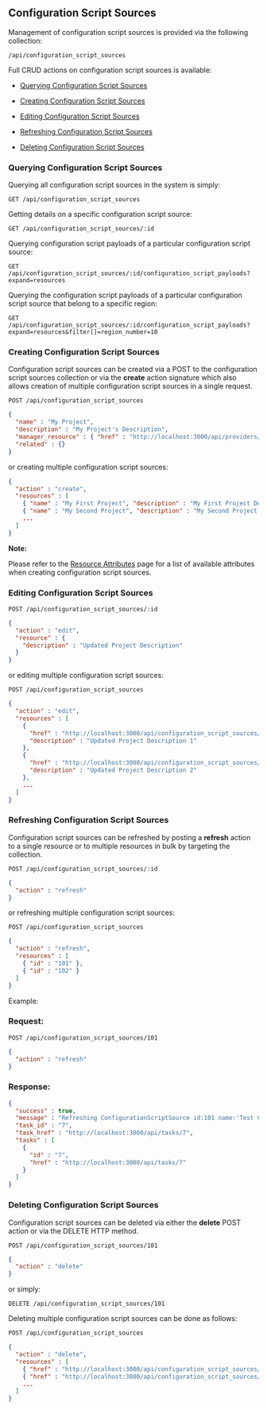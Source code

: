 ---
---

## Configuration Script Sources

Management of configuration script sources is provided via the following
collection:

``` data
/api/configuration_script_sources
```

Full CRUD actions on configuration script sources is available:

  - [Querying Configuration Script
    Sources](#querying-configuration-script-sources)

  - [Creating Configuration Script
    Sources](#creating-configuration-script-sources)

  - [Editing Configuration Script
    Sources](#editing-configuration-script-sources)

  - [Refreshing Configuration Script
    Sources](#refreshing-configuration-script-sources)

  - [Deleting Configuration Script
    Sources](#deleting-configuration-script-sources)

### Querying Configuration Script Sources

Querying all configuration script sources in the system is simply:

    GET /api/configuration_script_sources

Getting details on a specific configuration script source:

    GET /api/configuration_script_sources/:id

Querying configuration script payloads of a particular configuration
script source:

    GET /api/configuration_script_sources/:id/configuration_script_payloads?expand=resources

Querying the configuration script payloads of a particular configuration
script source that belong to a specific region:

    GET /api/configuration_script_sources/:id/configuration_script_payloads?expand=resources&filter[]=region_number=10

### Creating Configuration Script Sources

Configuration script sources can be created via a POST to the
configuration script sources collection or via the **create** action
signature which also allows creation of multiple configuration script
sources in a single request.

    POST /api/configuration_script_sources

``` json
{
  "name" : "My Project",
  "description" : "My Project's Description",
  "manager_resource" : { "href" : "http://localhost:3000/api/providers/7" },
  "related" : {}
}
```

or creating multiple configuration script sources:

``` json
{
  "action" : "create",
  "resources" : [
    { "name" : "My First Project", "description" : "My First Project Description", ... },
    { "name" : "My Second Project", "description" : "My Second Project Description", ... },
    ...
  ]
}
```

**Note:**

Please refer to the [Resource
Attributes](../appendices/resource_attributes.html#configuration-script-sources)
page for a list of available attributes when creating configuration
script sources.

</div>

### Editing Configuration Script Sources

    POST /api/configuration_script_sources/:id

``` json
{
  "action" : "edit",
  "resource" : {
    "description" : "Updated Project Description"
  }
}
```

or editing multiple configuration script sources:

    POST /api/configuration_script_sources

``` json
{
  "action" : "edit",
  "resources" : [
    {
      "href" : "http://localhost:3000/api/configuration_script_sources/101",
      "description" : "Updated Project Description 1"
    },
    {
      "href" : "http://localhost:3000/api/configuration_script_sources/102",
      "description" : "Updated Project Description 2"
    },
    ...
  ]
}
```

### Refreshing Configuration Script Sources

Configuration script sources can be refreshed by posting a **refresh**
action to a single resource or to multiple resources in bulk by
targeting the collection.

    POST /api/configuration_script_sources/:id

``` json
{
  "action" : "refresh"
}
```

or refreshing multiple configuration script sources:

    POST /api/configuration_script_sources

``` json
{
  "action" : "refresh",
  "resources" : [
    { "id" : "101" },
    { "id" : "102" }
  ]
}
```

Example:

### Request:

    POST /api/configuration_script_sources/101

``` json
{
  "action" : "refresh"
}
```

### Response:

``` json
{
  "success" : true,
  "message" : "Refreshing ConfigurationScriptSource id:101 name:'Test Configuration Script Source'",
  "task_id" : "7",
  "task_href" : "http://localhost:3000/api/tasks/7",
  "tasks" : [
    {
      "id" : "7",
      "href" : "http://localhost:3000/api/tasks/7"
    }
  ]
}
```

### Deleting Configuration Script Sources

Configuration script sources can be deleted via either the **delete**
POST action or via the DELETE HTTP method.

    POST /api/configuration_script_sources/101

``` json
{
  "action" : "delete"
}
```

or simply:

    DELETE /api/configuration_script_sources/101

Deleting multiple configuration script sources can be done as follows:

    POST /api/configuration_script_sources

``` json
{
  "action" : "delete",
  "resources" : [
    { "href" : "http://localhost:3000/api/configuration_script_sources/101" },
    { "href" : "http://localhost:3000/api/configuration_script_sources/102" },
    ...
  ]
}
```
